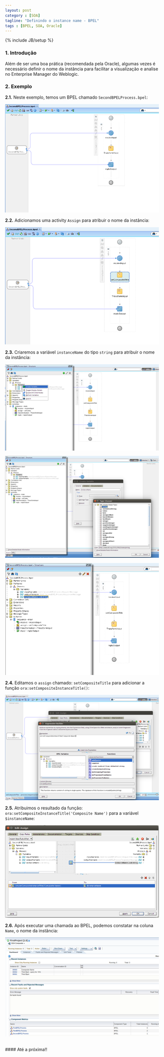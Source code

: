 ```yaml
---
layout: post
category : [SOA]
tagline: "Definindo o instance name - BPEL"
tags : [BPEL, SOA, Oracle]
---
```

{% include JB/setup %}

### 1. Introdução

Além de ser uma boa prática (recomendada pela Oracle), algumas vezes é necessário definir o nome da instância para facilitar a visualização e analise no Enterprise Manager do Weblogic.


### 2. Exemplo

**2.1.** Neste exemplo, temos um BPEL chamado `SecondBPELProcess.bpel`:

![alt text](https://raw.githubusercontent.com/luizrobertofreitas/luizrobertofreitas.github.io/master/_images/2014-11-12-setting-bpel-composite-title/set-composite-title-1.png "Imagem 1")


**2.2.** Adicionamos uma activity `Assign` para atribuir o nome da instância:

![alt text](https://raw.githubusercontent.com/luizrobertofreitas/luizrobertofreitas.github.io/master/_images/2014-11-12-setting-bpel-composite-title/set-composite-title-2.png "Imagem 2")


**2.3.** Criaremos a variável `instanceName` do tipo `string` para atribuir o nome da instância:

![alt text](https://raw.githubusercontent.com/luizrobertofreitas/luizrobertofreitas.github.io/master/_images/2014-11-12-setting-bpel-composite-title/set-composite-title-3.png "Imagem 3")

![alt text](https://raw.githubusercontent.com/luizrobertofreitas/luizrobertofreitas.github.io/master/_images/2014-11-12-setting-bpel-composite-title/set-composite-title-4.png "Imagem 4")

![alt text](https://raw.githubusercontent.com/luizrobertofreitas/luizrobertofreitas.github.io/master/_images/2014-11-12-setting-bpel-composite-title/set-composite-title-5.png "Imagem 5")


**2.4.** Editamos o `assign` chamado: `setCompositeTitle` para adicionar a função `ora:setCompositeInstanceTitle()`:

![alt text](https://raw.githubusercontent.com/luizrobertofreitas/luizrobertofreitas.github.io/master/_images/2014-11-12-setting-bpel-composite-title/set-composite-title-6.png "Imagem 6")


**2.5.** Atribuimos o resultado da função: `ora:setCompositeInstanceTitle('Composite Name')` para a variável `$instanceName`:

![alt text](https://raw.githubusercontent.com/luizrobertofreitas/luizrobertofreitas.github.io/master/_images/2014-11-12-setting-bpel-composite-title/set-composite-title-7.png "Imagem 7")


**2.6.** Após executar uma chamada ao BPEL, podemos constatar na coluna `Name`, o nome da instância:

![alt text](https://raw.githubusercontent.com/luizrobertofreitas/luizrobertofreitas.github.io/master/_images/2014-11-12-setting-bpel-composite-title/set-composite-title-8.png "Imagem 8")


<br/>
#### Até a próxima!!
